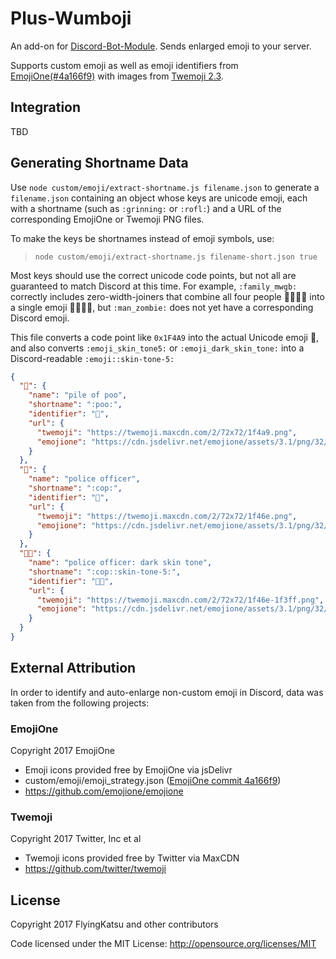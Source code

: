 # Plus-Wumboji

An add-on for [Discord-Bot-Module](https://github.com/FlyingKatsu-Discord-Bots/Discord-Bot-Module). Sends enlarged emoji to your server.

Supports custom emoji as well as emoji identifiers from [EmojiOne(#4a166f9)](https://github.com/emojione/emojione/commit/4a166f9334809b5044ecf493f7decf47d50e0a8a) with images from [Twemoji 2.3](http://twemoji.maxcdn.com/2/test/preview.html).

## Integration

TBD

## Generating Shortname Data
Use `node custom/emoji/extract-shortname.js filename.json` to generate a `filename.json` containing an object whose keys are unicode emoji, each with a shortname (such as `:grinning:` or `:rofl:`) and a URL of the corresponding EmojiOne or Twemoji PNG files.

To make the keys be shortnames instead of emoji symbols, use: 

> `node custom/emoji/extract-shortname.js filename-short.json true`

Most keys should use the correct unicode code points, but not all are guaranteed to match Discord at this time.  For example, `:family_mwgb:` correctly includes zero-width-joiners that combine all four people 👨👩👧👦 into a single emoji 👨‍👩‍👧‍👦, but `:man_zombie:` does not yet have a corresponding Discord emoji.

This file converts a code point like `0x1F4A9` into the actual Unicode emoji 💩, and also converts `:emoji_skin_tone5:` or `:emoji_dark_skin_tone:` into a Discord-readable `:emoji::skin-tone-5:`

```json
{
  "💩": {
    "name": "pile of poo",
    "shortname": ":poo:",
    "identifier": "💩",
    "url": {
      "twemoji": "https://twemoji.maxcdn.com/2/72x72/1f4a9.png",
      "emojione": "https://cdn.jsdelivr.net/emojione/assets/3.1/png/32/1f4a9.png"
    }
  },
  "👮": {
    "name": "police officer",
    "shortname": ":cop:",
    "identifier": "👮",
    "url": {
      "twemoji": "https://twemoji.maxcdn.com/2/72x72/1f46e.png",
      "emojione": "https://cdn.jsdelivr.net/emojione/assets/3.1/png/32/1f46e.png"
    }
  },
  "👮🏿": {
    "name": "police officer: dark skin tone",
    "shortname": ":cop::skin-tone-5:",
    "identifier": "👮🏿",
    "url": {
      "twemoji": "https://twemoji.maxcdn.com/2/72x72/1f46e-1f3ff.png",
      "emojione": "https://cdn.jsdelivr.net/emojione/assets/3.1/png/32/1f46e-1f3ff.png"
    }
  }
}
```


## External Attribution

In order to identify and auto-enlarge non-custom emoji in Discord, data was taken from the following projects:

### EmojiOne

Copyright 2017 EmojiOne 
- Emoji icons provided free by EmojiOne via jsDelivr
- custom/emoji/emoji_strategy.json ([EmojiOne commit 4a166f9](https://github.com/emojione/emojione/commit/4a166f9334809b5044ecf493f7decf47d50e0a8a))
- https://github.com/emojione/emojione

### Twemoji

Copyright 2017 Twitter, Inc et al
- Twemoji icons provided free by Twitter via MaxCDN
- https://github.com/twitter/twemoji
  
## License
Copyright 2017 FlyingKatsu and other contributors

Code licensed under the MIT License: http://opensource.org/licenses/MIT
